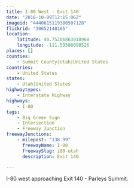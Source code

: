 ```yaml
---
title: I-80 West - Exit 140
date: "2016-10-09T12:15:06Z"
imageid: "4440615119380507128"
flickrid: "30652148165"
location:
    latitude: 40.75206863918968
    longitude: -111.59588098526
places: []
counties:
    - Summit County|Utah|United States
countries:
    - United States
states:
    - Utah|United States
highwaytypes:
    - Interstate Highway
highways:
    - I-80
tags:
    - Big Green Sign
    - Intersection
    - Freeway Junction
freewayJunctions:
    - milepost: "138.99"
      freewayName: I-80
      freewaySlug: i80-utah
      description: Exit 140

---
```

I-80 west approaching Exit 140 - Parleys Summit.